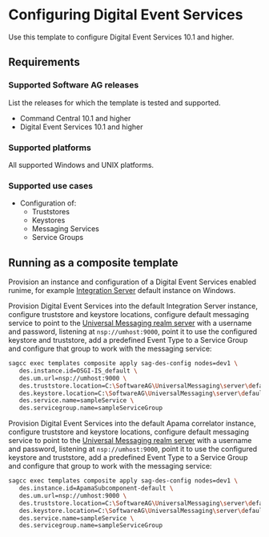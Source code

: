 # Configuring Digital Event Services

Use this template to configure Digital Event Services 10.1 and higher.

## Requirements

### Supported Software AG releases

List the releases for which the template is tested and supported.

* Command Central 10.1 and higher
* Digital Event Services 10.1 and higher

### Supported platforms

All supported Windows and UNIX platforms.

### Supported use cases

* Configuration of:
  * Truststores
  * Keystores
  * Messaging Services
  * Service Groups

## Running as a composite template

Provision an instance and configuration of a Digital Event Services enabled runime,
for example [Integration Server](../sag-is-server/) default instance
on Windows.

Provision Digital Event Services into the default Integration Server
instance, configure truststore and keystore locations, configure default messaging service to point to the
[Universal Messaging realm server](../sag-um-server/) with a username and password, 
listening at `nsp://umhost:9000`, point it to use the configured keystore and truststore, 
add a predefined Event Type to a Service Group and configure that group to work with the messaging service:

 ```bash
 sagcc exec templates composite apply sag-des-config nodes=dev1 \
    des.instance.id=OSGI-IS_default \ 
	des.um.url=nsp://umhost:9000 \
	des.truststore.location=C:\SoftwareAG\UniversalMessaging\server\default\bin\nirvanacacerts.jks \
	des.keystore.location=C:\SoftwareAG\UniversalMessaging\server\default\bin\server.jks \
	des.service.name=sampleService \ 
	des.servicegroup.name=sampleServiceGroup
```
Provision Digital Event Services into the default Apama correlator instance, configure truststore and
keystore locations, configure default messaging service to point to the 
[Universal Messaging realm server](../sag-um-server/) with a username and password, listening at 
`nsp://umhost:9000`, point it to use the configured keystore and truststore, add a predefined Event Type
to a Service Group and configure that group to work with the messaging service:

 ```bash
 sagcc exec templates composite apply sag-des-config nodes=dev1 \
    des.instance.id=ApamaSubcomponent-default \ 
	des.um.url=nsp://umhost:9000 \
	des.truststore.location=C:\SoftwareAG\UniversalMessaging\server\default\bin\nirvanacacerts.jks \
	des.keystore.location=C:\SoftwareAG\UniversalMessaging\server\default\bin\server.jks \
	des.service.name=sampleService \ 
	des.servicegroup.name=sampleServiceGroup
```
